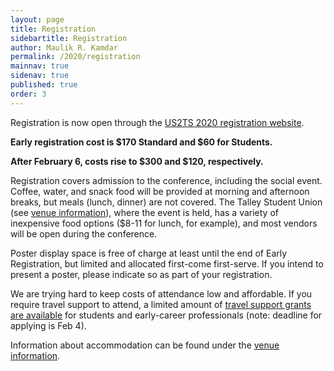 ```yaml
---
layout: page
title: Registration
sidebartitle: Registration
author: Maulik R. Kamdar
permalink: /2020/registration
mainnav: true
sidenav: true
published: true
order: 3
---
```


Registration is now open through the [US2TS 2020 registration website](https://cvent.me/lVEY02).

**Early registration cost is $170 Standard and $60 for Students.** 

**After February 6, costs rise to $300 and $120, respectively.**

Registration covers admission to the conference, including the social event. Coffee, water, and snack food will be provided at morning and afternoon breaks, but meals (lunch, dinner) are not covered. The Talley Student Union (see [venue information](https://us2ts.org/venue)), where the event is held, has a variety of inexpensive food options ($8-11 for lunch, for example), and most vendors will be open during the conference.

Poster display space is free of charge at least until the end of Early Registration, but limited and allocated first-come first-serve. If you intend to present a poster, please indicate so as part of your registration.

We are trying hard to keep costs of attendance low and affordable. If you require travel support to attend, a limited amount of [travel support grants are available](https://us2ts.org/travel-awards) for students and early-career professionals (note: deadline for applying is Feb 4).

Information about accommodation can be found under the [venue information](https://us2ts.org/venue).
